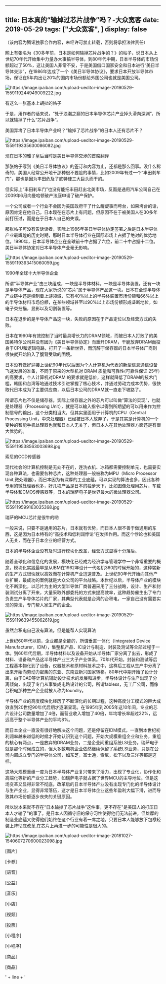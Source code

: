 
---
title:   日本真的“输掉过芯片战争”吗？-大众宽客
date: 2019-05-29
tags: ["大众宽客", ]
display: false
---



<script nonce="1795986098">
if (!window.__second_open__) {
document.getElementById('js_share_notice').innerHTML = "分享一篇文章。".replace(/\r/g,"").replace(/\n/g,"").replace(/\s/g,"&nbsp;");
}
</script>










（该内容为腾讯独家合作内容，未经许可禁止转载，否则将承担法律责任）



网上有张名为《30多年前，日本是如何输掉芯片战争的？》的帖子，说日本从上世纪70年代开始集中力量办大事搞半导体，到80年代中期，日本半导体的市场份额超过了50%，这让美国人非常不安，于是美国借口国家安全和日本进行“美日半导体交涉”，在1986年达成了一个《美日半导体协议》，要求日本开放半导体市场，保证在5年内出让20%的国内市场份额给外国公司也就是美国公司。



<img class="" data-ratio="0.856" src="https://mmbiz.qpic.cn/mmbiz_jpg/vWYIIk2ns4KLLgoOsicH5HEicyJCFZTXnC4LVOdf1zXpXrznCiaZicpgnYsoO1rWjOicxkNafUryAlaFXGeQtK0VAHw/640?wx_fmt=jpeg" data-type="jpeg" data-w="1125" title="https://image.ipaiban.com/upload-ueditor-image-20190529-1559119244949009222.jpg"/>

有这么一张基本上胡扯的帖子



于是，用作者的话来说，“处于浪潮之巅的日本半导体芯片产业掉头滑向深渊”，所以就输掉了什么“芯片战争”。



美国弄垮了日本半导体产业吗？“输掉了芯片战争”的日本人还有芯片不？



<img class="" data-ratio="1.3227953410981697" src="https://mmbiz.qpic.cn/mmbiz_jpg/vWYIIk2ns4KLLgoOsicH5HEicyJCFZTXnCtJGcUj01oib0K33wMUNozJCKdIUW1HVFj9P57OZhUX5vcJQMvTaJlNg/640?wx_fmt=jpeg" data-type="jpeg" data-w="601" title="https://image.ipaiban.com/upload-ueditor-image-20190529-1559119335630086082.jpg"/>

现在日本的雅子皇后当时是美日半导体交涉的首席翻译



那张帖子写到《美日半导体协议》的签订和内容为止，还都是那么回事。没什么稀奇的，美国人经常公开地干那种很不要脸的事情，比如2009年有过一个“丰田刹车门”，那也是因为丰田危及了底特律三大巨头而干的。



但实际上“丰田刹车门”也没有能把丰田赶出北美市场，反而是通用汽车公司自己在2009年6月向曼哈顿破产法庭申请了破产保护。



一个公司或者一个行业不会因为美国政府干了什么龌龊事而垮台，如果垮台的话，原因肯定在他自己。日本现在在芯片上有问题，但原因不在于被美国人在30多年前打压过，而是在于日本人自己的失误。



那张帖子可没有告诉读者，实际上1986年美日半导体协定签署之后是日本半导体产业最辉煌的历史时期，那时日本半导体行业在国际市场上占据了绝对的优势地位。1990年，日本半导体企业在全球前十中占据了六位，前二十中占据十二位。美日半导体协定对日本半导体产业毫无影响。



<img class="" data-ratio="0.6219512195121951" src="https://mmbiz.qpic.cn/mmbiz_jpg/vWYIIk2ns4KLLgoOsicH5HEicyJCFZTXnC1usZwwNuAaows9Iicgs3BpbvZ7Z5GbMzUVTWEcMVMkpUaMib6IG0IUtA/640?wx_fmt=jpeg" data-type="jpeg" data-w="656" title="https://image.ipaiban.com/upload-ueditor-image-20190529-1559119393415060059.jpg"/>

1990年全球十大半导体企业



所谓“半导体产业”由三块组成，一块是半导体材料，一块是半导体装置，还有一块是半导体产品，现在大家所说的“芯片”属于半导体产品这一块。日本在全球半导体产业链中还是控制着上游领域，它有40%以上的半导体装置市场份额和66%以上的半导体材料市场份额，在某些领域甚至以90%以上市场份额形成垄断地位，如电子束扫描，显影以及切割装置等。



日本在退步的是半导体产品这一块，失败的原因在于产品定位以及经营方式的失败。



日本在1990年有效控制了当时最具增长力的DRAM领域，而被日本人打败了的美国英特尔公司并没有因为《美日半导体协定》而重开DRAM，干脆放弃DRAM而投身于CPU和逻辑电路，打开了一条新世界，而沉醉于储存器的日本半导体厂商则很快就开始陷入了腹背受敌的困境。



日本没有做好迎接上世纪90年代以后因为个人计算机为代表的新型信息通信设备飞速发展的准备，不同于原来的大型机对 DRAM 质量和可靠性(可靠性保证 25年)的高要求，个人计算机对DRAM 的要求就是低价，这样就降低了DRAM的技术门槛，韩国和台湾等地通过技术引进掌握了核心技术，并通过劳动力成本优势，很快取代日本成为了主要供应商，以后日本公司的DRAM就一直走下坡路了。



所谓芯片也不仅是储存器，实际上储存器之外的芯片可以叫做“算法的实现”，也就是处理器（Processing Unit），就是可以输入指令以得到所期望的可以用来作为控制信号的输出，这个分类相当大，但其实里面用于计算机的CPU（Central Processing Unit，中央处理器）已经被日本人放弃了，于是其实是计算机的一个变种的智能手机处理器也就和日本人无关了，但日本人在其他处理器方面还是有很大优势的。



<img class="" data-ratio="0.655625" src="https://mmbiz.qpic.cn/mmbiz_jpg/vWYIIk2ns4KLLgoOsicH5HEicyJCFZTXnC3ibGQKyuSblFexvia1v9EmnrXfBMbrK9G61ImOgftnK2Aq0SpTajXEWg/640?wx_fmt=jpeg" data-type="jpeg" data-w="1600" title="https://image.ipaiban.com/upload-ueditor-image-20190529-1559119538563003698.jpg"/>

索尼的CCD传感器



现代社会的计算机控制是无处不在的，连洗衣机、冰箱都需要控制单元，也需要实现各种算法，也需要各种芯片，这种处理器一般被称为MPU（Micro Processor Unit,微处理器），而日本因为有深厚的工业底蕴，可以实现的算法也多，因此各种专用的微处理器也多，好几项产品是日本的独步天下，比如图像处理用芯片，车载半导体和CMOS传感器等，日本的瑞萨电子是世界最大的微处理器公司。



<img class="" data-ratio="0.7" src="https://mmbiz.qpic.cn/mmbiz_jpg/vWYIIk2ns4KLLgoOsicH5HEicyJCFZTXnCd1S3j8piaYwSC74m6O8UCTteVq8VaTpV6r2dkeBleOnia9a0J05LWCqA/640?wx_fmt=jpeg" data-type="jpeg" data-w="640" title="https://image.ipaiban.com/upload-ueditor-image-20190529-1559119599163035368.jpg"/>

瑞萨的MCU芯片是很牛的哟



一般来说，只要不是通用的芯片，日本就有优势，而日本人很不善于做通用的东西，这是因为日本特有的“高技术和低利润悖论”在发挥作用。而这个悖论也和美国人无关，而在于日本企业的经营方式。



日本的半导体企业没有及时进行模块化改革，经营方式显得十分落后。



随着全球化和信息化的发展，模块化已经成为经济学与管理学中一个非常重要的概念，模块化实践最早是从IBM在1962年设计一代名机360的时候开始的，这种崭新的生产方式很快就以高效而在计算机产业迅速普及。上世纪90年代开始向其他产业扩展，最成功的案例就是大众公司的平台战略。本世纪以后，半导体产业的模块化不断深化，以芯片为主的大型半导体厂商普遍采用了三分战略，设计、生产和封装测试分离了开来，大量采取外部委托的方式来提高效率，这种趋势催生出了专门负责生产半导体芯片的厂家，其典型代表就是台湾的台积电，一家自己没有需要实现的算法，专门帮人家生产的企业。



<img class="" data-ratio="0.5186666666666667" src="https://mmbiz.qpic.cn/mmbiz_jpg/vWYIIk2ns4KLLgoOsicH5HEicyJCFZTXnC0bgzpjGd0ia1hGU1L8gTS57s5cofAbuY6XGZ5umb3UR2MvMg0JicLU8Q/640?wx_fmt=jpeg" data-type="jpeg" data-w="750" title="https://image.ipaiban.com/upload-ueditor-image-20190529-1559119639455062619.jpg"/>

虽然台积电自己没有算法，但是能帮人实现算法



上世纪60年代以前，企业都是全能的，所谓垂直一体化（Integrated Device Manufacturer，IDM），集整机产品、IC设计与制造、封装及测试等全部过程于一体。到60年代后期，半导体材料以及设备开始从半导体厂家分离了出去，形成了材料、设备和产品这半导体产业三大子产业体系。70年代开始，封装和测试等后工程基本物化到了设备，仪器技术和原材料技术之中，这样后工程从生产中分离了出来开始向劳动力密集的东亚、东南亚新兴国家转移。80年代中期开始了设计分离，由于CAD等计算机辅助设计技术的发展和进步，半导体设计与生产出现了分离倾向，出现了专门从事集成电路设计的公司，所谓fabless，无工厂公司，而像台积电那种生产企业就被人称为foundry。



半导体产业的高度模块化经历了不断深化的长期过程，这种高度分工模式的巨大成效直到20世纪90年代后期才逐渐显现。在1995年到2005年这10年间，专业的芯片设计公司数量增加了4倍，而营业收入增加了40倍，年均增长率超过22%，远远高于整个半导体产业的平均8%。



而日本企业一直没有很好地解决这个问题，还是停留在IDM模式，一直到本世纪初利润率越来越低的时候才开始认识到这个问题，开始大规模重组企业和业务，重组的核心有两点，一是放弃的DRAM业务，二是企业间重组系统LSI业务，瑞萨电子就是那个时候成立的，但大多数电机企业依然继续保留了系统LSI业务，只是在公司内部成立专门的半导体公司，如东芝，富士通，索尼，松下以及三洋等都是这样。



这场大规模重组一度为日本半导体产业复兴带来了活力，出现了专业化，协作化和高端化等新的产业分工趋势，如瑞萨电子就占据了世界MCU的主导地位。但是这场变革又显得非常不彻底，改革后的日本半导体产业没有出现专门化的半导体设计与生产企业，显得非常落伍，这才是日本半导体企业这些年盈利大幅下滑，进而导致其市场份额逐步丧失的关键原因。



所以说本来就不存在“日本输掉了芯片战争”这件事，更不存在"是美国人的打压日本人才输了"的事了。是日本人因循守旧的保守习性使得他们无法前进，但雄厚的制造业底蕴又使得他们始终在这个行业有着一席之地。只要日本人能够放下包袱轻装上阵彻底改革,在芯片上再进一步的可能性是很大的。

<img class="" data-ratio="1.1027131782945736" src="https://mmbiz.qpic.cn/mmbiz_jpg/vWYIIk2ns4KLLgoOsicH5HEicyJCFZTXnCMbT1lZzUAW7pMSoRZXqT0WZjLwfp08iaKETJ0SnliapaOAO2xDLj7qvA/640?wx_fmt=jpeg" data-type="jpeg" data-w="516" title="https://image.ipaiban.com/upload-ueditor-image-20181027-1540607270600023098.jpg"/>



[图片]

[卡券]

[语音]

[公益]

[音乐]

[小店]

[视频]

[投票]

[小程序]

[小程序]

[商品]

[商品]

' + line + '
